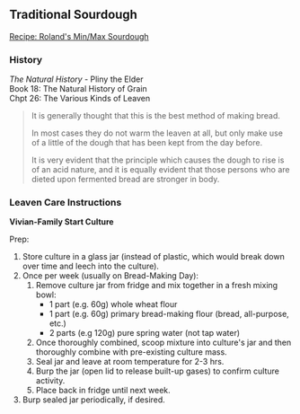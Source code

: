## Traditional Sourdough

[Recipe: Roland's Min/Max Sourdough](./rolands-min-max-sourdough/recipe.md)


### History

_The Natural History_ - Pliny the Elder <br>
Book 18: The Natural History of Grain <br>
Chpt 26: The Various Kinds of Leaven <br>

>It is generally thought that this is the best method of making bread.
>
>In most cases they do not warm the leaven at all, but only make use of a little of the dough that has been kept from the day before.
>
>It is very evident that the principle which causes the dough to rise is of an acid nature, and it is equally evident that those persons who are dieted upon fermented bread are stronger in body.


### Leaven Care Instructions

**Vivian-Family Start Culture**

Prep:
1. Store culture in a glass jar (instead of plastic, which would break down over time and leech into the culture).
1. Once per week (usually on Bread-Making Day):
   1. Remove culture jar from fridge and mix together in a fresh mixing bowl:
      - 1 part (e.g. 60g) whole wheat flour
      - 1 part (e.g. 60g) primary bread-making flour (bread, all-purpose, etc.)
      - 2 parts (e.g 120g) pure spring water (not tap water)
   1. Once thoroughly combined, scoop mixture into culture's jar and then thoroughly combine with pre-existing culture mass.
   1. Seal jar and leave at room temperature for 2-3 hrs.
   1. Burp the jar (open lid to release built-up gases) to confirm culture activity.
   1. Place back in fridge until next week.
1. Burp sealed jar periodically, if desired.
